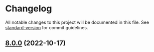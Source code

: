 # Changelog

All notable changes to this project will be documented in this file. See [standard-version](https://github.com/conventional-changelog/standard-version) for commit guidelines.

## [8.0.0](https://github.com/UpAssist/neos-news/compare/7.3.2...8.0.0) (2022-10-17)
